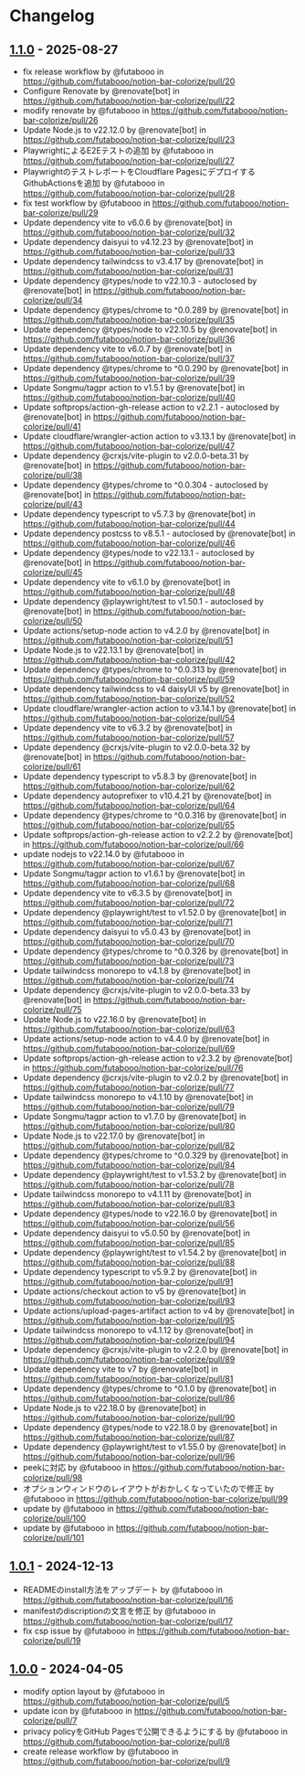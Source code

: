 # Changelog

## [1.1.0](https://github.com/futabooo/notion-bar-colorize/compare/1.0.1...1.1.0) - 2025-08-27
- fix release workflow by @futabooo in https://github.com/futabooo/notion-bar-colorize/pull/20
- Configure Renovate by @renovate[bot] in https://github.com/futabooo/notion-bar-colorize/pull/22
- modify renovate by @futabooo in https://github.com/futabooo/notion-bar-colorize/pull/26
- Update Node.js to v22.12.0 by @renovate[bot] in https://github.com/futabooo/notion-bar-colorize/pull/23
- PlaywrightによるE2Eテストの追加 by @futabooo in https://github.com/futabooo/notion-bar-colorize/pull/27
- PlaywrightのテストレポートをCloudflare PagesにデプロイするGithubActionsを追加 by @futabooo in https://github.com/futabooo/notion-bar-colorize/pull/28
- fix test workflow by @futabooo in https://github.com/futabooo/notion-bar-colorize/pull/29
- Update dependency vite to v6.0.6 by @renovate[bot] in https://github.com/futabooo/notion-bar-colorize/pull/32
- Update dependency daisyui to v4.12.23 by @renovate[bot] in https://github.com/futabooo/notion-bar-colorize/pull/33
- Update dependency tailwindcss to v3.4.17 by @renovate[bot] in https://github.com/futabooo/notion-bar-colorize/pull/31
- Update dependency @types/node to v22.10.3 - autoclosed by @renovate[bot] in https://github.com/futabooo/notion-bar-colorize/pull/34
- Update dependency @types/chrome to ^0.0.289 by @renovate[bot] in https://github.com/futabooo/notion-bar-colorize/pull/35
- Update dependency @types/node to v22.10.5 by @renovate[bot] in https://github.com/futabooo/notion-bar-colorize/pull/36
- Update dependency vite to v6.0.7 by @renovate[bot] in https://github.com/futabooo/notion-bar-colorize/pull/37
- Update dependency @types/chrome to ^0.0.290 by @renovate[bot] in https://github.com/futabooo/notion-bar-colorize/pull/39
- Update Songmu/tagpr action to v1.5.1 by @renovate[bot] in https://github.com/futabooo/notion-bar-colorize/pull/40
- Update softprops/action-gh-release action to v2.2.1 - autoclosed by @renovate[bot] in https://github.com/futabooo/notion-bar-colorize/pull/41
- Update cloudflare/wrangler-action action to v3.13.1 by @renovate[bot] in https://github.com/futabooo/notion-bar-colorize/pull/47
- Update dependency @crxjs/vite-plugin to v2.0.0-beta.31 by @renovate[bot] in https://github.com/futabooo/notion-bar-colorize/pull/38
- Update dependency @types/chrome to ^0.0.304 - autoclosed by @renovate[bot] in https://github.com/futabooo/notion-bar-colorize/pull/43
- Update dependency typescript to v5.7.3 by @renovate[bot] in https://github.com/futabooo/notion-bar-colorize/pull/44
- Update dependency postcss to v8.5.1 - autoclosed by @renovate[bot] in https://github.com/futabooo/notion-bar-colorize/pull/46
- Update dependency @types/node to v22.13.1 - autoclosed by @renovate[bot] in https://github.com/futabooo/notion-bar-colorize/pull/45
- Update dependency vite to v6.1.0 by @renovate[bot] in https://github.com/futabooo/notion-bar-colorize/pull/48
- Update dependency @playwright/test to v1.50.1 - autoclosed by @renovate[bot] in https://github.com/futabooo/notion-bar-colorize/pull/50
- Update actions/setup-node action to v4.2.0 by @renovate[bot] in https://github.com/futabooo/notion-bar-colorize/pull/51
- Update Node.js to v22.13.1 by @renovate[bot] in https://github.com/futabooo/notion-bar-colorize/pull/42
- Update dependency @types/chrome to ^0.0.313 by @renovate[bot] in https://github.com/futabooo/notion-bar-colorize/pull/59
- Update dependency tailwindcss to v4 daisyUI v5 by @renovate[bot] in https://github.com/futabooo/notion-bar-colorize/pull/52
- Update cloudflare/wrangler-action action to v3.14.1 by @renovate[bot] in https://github.com/futabooo/notion-bar-colorize/pull/54
- Update dependency vite to v6.3.2 by @renovate[bot] in https://github.com/futabooo/notion-bar-colorize/pull/57
- Update dependency @crxjs/vite-plugin to v2.0.0-beta.32 by @renovate[bot] in https://github.com/futabooo/notion-bar-colorize/pull/61
- Update dependency typescript to v5.8.3 by @renovate[bot] in https://github.com/futabooo/notion-bar-colorize/pull/62
- Update dependency autoprefixer to v10.4.21 by @renovate[bot] in https://github.com/futabooo/notion-bar-colorize/pull/64
- Update dependency @types/chrome to ^0.0.316 by @renovate[bot] in https://github.com/futabooo/notion-bar-colorize/pull/65
- Update softprops/action-gh-release action to v2.2.2 by @renovate[bot] in https://github.com/futabooo/notion-bar-colorize/pull/66
- update nodejs to v22.14.0 by @futabooo in https://github.com/futabooo/notion-bar-colorize/pull/67
- Update Songmu/tagpr action to v1.6.1 by @renovate[bot] in https://github.com/futabooo/notion-bar-colorize/pull/68
- Update dependency vite to v6.3.5 by @renovate[bot] in https://github.com/futabooo/notion-bar-colorize/pull/72
- Update dependency @playwright/test to v1.52.0 by @renovate[bot] in https://github.com/futabooo/notion-bar-colorize/pull/71
- Update dependency daisyui to v5.0.43 by @renovate[bot] in https://github.com/futabooo/notion-bar-colorize/pull/70
- Update dependency @types/chrome to ^0.0.326 by @renovate[bot] in https://github.com/futabooo/notion-bar-colorize/pull/73
- Update tailwindcss monorepo to v4.1.8 by @renovate[bot] in https://github.com/futabooo/notion-bar-colorize/pull/74
- Update dependency @crxjs/vite-plugin to v2.0.0-beta.33 by @renovate[bot] in https://github.com/futabooo/notion-bar-colorize/pull/75
- Update Node.js to v22.16.0 by @renovate[bot] in https://github.com/futabooo/notion-bar-colorize/pull/63
- Update actions/setup-node action to v4.4.0 by @renovate[bot] in https://github.com/futabooo/notion-bar-colorize/pull/69
- Update softprops/action-gh-release action to v2.3.2 by @renovate[bot] in https://github.com/futabooo/notion-bar-colorize/pull/76
- Update dependency @crxjs/vite-plugin to v2.0.2 by @renovate[bot] in https://github.com/futabooo/notion-bar-colorize/pull/77
- Update tailwindcss monorepo to v4.1.10 by @renovate[bot] in https://github.com/futabooo/notion-bar-colorize/pull/79
- Update Songmu/tagpr action to v1.7.0 by @renovate[bot] in https://github.com/futabooo/notion-bar-colorize/pull/80
- Update Node.js to v22.17.0 by @renovate[bot] in https://github.com/futabooo/notion-bar-colorize/pull/82
- Update dependency @types/chrome to ^0.0.329 by @renovate[bot] in https://github.com/futabooo/notion-bar-colorize/pull/84
- Update dependency @playwright/test to v1.53.2 by @renovate[bot] in https://github.com/futabooo/notion-bar-colorize/pull/78
- Update tailwindcss monorepo to v4.1.11 by @renovate[bot] in https://github.com/futabooo/notion-bar-colorize/pull/83
- Update dependency @types/node to v22.16.0 by @renovate[bot] in https://github.com/futabooo/notion-bar-colorize/pull/56
- Update dependency daisyui to v5.0.50 by @renovate[bot] in https://github.com/futabooo/notion-bar-colorize/pull/85
- Update dependency @playwright/test to v1.54.2 by @renovate[bot] in https://github.com/futabooo/notion-bar-colorize/pull/88
- Update dependency typescript to v5.9.2 by @renovate[bot] in https://github.com/futabooo/notion-bar-colorize/pull/91
- Update actions/checkout action to v5 by @renovate[bot] in https://github.com/futabooo/notion-bar-colorize/pull/93
- Update actions/upload-pages-artifact action to v4 by @renovate[bot] in https://github.com/futabooo/notion-bar-colorize/pull/95
- Update tailwindcss monorepo to v4.1.12 by @renovate[bot] in https://github.com/futabooo/notion-bar-colorize/pull/94
- Update dependency @crxjs/vite-plugin to v2.2.0 by @renovate[bot] in https://github.com/futabooo/notion-bar-colorize/pull/89
- Update dependency vite to v7 by @renovate[bot] in https://github.com/futabooo/notion-bar-colorize/pull/81
- Update dependency @types/chrome to ^0.1.0 by @renovate[bot] in https://github.com/futabooo/notion-bar-colorize/pull/86
- Update Node.js to v22.18.0 by @renovate[bot] in https://github.com/futabooo/notion-bar-colorize/pull/90
- Update dependency @types/node to v22.18.0 by @renovate[bot] in https://github.com/futabooo/notion-bar-colorize/pull/87
- Update dependency @playwright/test to v1.55.0 by @renovate[bot] in https://github.com/futabooo/notion-bar-colorize/pull/96
- peekに対応 by @futabooo in https://github.com/futabooo/notion-bar-colorize/pull/98
- オプションウィンドウのレイアウトがおかしくなっていたので修正 by @futabooo in https://github.com/futabooo/notion-bar-colorize/pull/99
- update by @futabooo in https://github.com/futabooo/notion-bar-colorize/pull/100
- update by @futabooo in https://github.com/futabooo/notion-bar-colorize/pull/101

## [1.0.1](https://github.com/futabooo/notion-bar-colorize/compare/1.0.0...1.0.1) - 2024-12-13
- READMEのinstall方法をアップデート by @futabooo in https://github.com/futabooo/notion-bar-colorize/pull/16
- manifestのdiscriptionの文言を修正 by @futabooo in https://github.com/futabooo/notion-bar-colorize/pull/17
- fix csp issue by @futabooo in https://github.com/futabooo/notion-bar-colorize/pull/19

## [1.0.0](https://github.com/futabooo/notion-bar-colorize/commits/1.0.0) - 2024-04-05
- modify option layout by @futabooo in https://github.com/futabooo/notion-bar-colorize/pull/5
- update icon by @futabooo in https://github.com/futabooo/notion-bar-colorize/pull/7
- privacy policyをGitHub Pagesで公開できるようにする by @futabooo in https://github.com/futabooo/notion-bar-colorize/pull/8
- create release workflow by @futabooo in https://github.com/futabooo/notion-bar-colorize/pull/9
